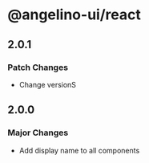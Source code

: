 # @angelino-ui/react

## 2.0.1

### Patch Changes

- Change versionS

## 2.0.0

### Major Changes

- Add display name to all components
